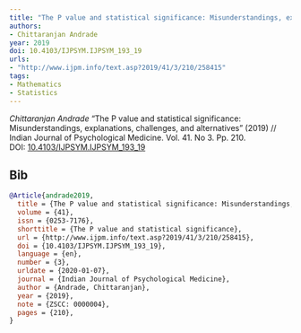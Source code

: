 ```yaml
---
title: "The P value and statistical significance: Misunderstandings, explanations, challenges, and alternatives"
authors:
- Chittaranjan Andrade
year: 2019
doi: 10.4103/IJPSYM.IJPSYM_193_19
urls:
- "http://www.ijpm.info/text.asp?2019/41/3/210/258415"
tags:
- Mathematics
- Statistics
---
```


<i>Chittaranjan Andrade</i> <span title="">“The P value and statistical significance: Misunderstandings, explanations, challenges, and alternatives”</span> (2019) // Indian Journal of Psychological Medicine. Vol.&nbsp;41. No&nbsp;3. Pp.&nbsp;210. DOI:&nbsp;<a href='https://doi.org/10.4103/IJPSYM.IJPSYM_193_19'>10.4103/IJPSYM.IJPSYM_193_19</a>

## Bib

```bib
@Article{andrade2019,
  title = {The P value and statistical significance: Misunderstandings, explanations, challenges, and alternatives},
  volume = {41},
  issn = {0253-7176},
  shorttitle = {The P value and statistical significance},
  url = {http://www.ijpm.info/text.asp?2019/41/3/210/258415},
  doi = {10.4103/IJPSYM.IJPSYM_193_19},
  language = {en},
  number = {3},
  urldate = {2020-01-07},
  journal = {Indian Journal of Psychological Medicine},
  author = {Andrade, Chittaranjan},
  year = {2019},
  note = {ZSCC: 0000004},
  pages = {210},
}
```
